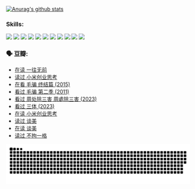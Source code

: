 
[![Anurag's github stats](https://github-readme-stats.vercel.app/api?username=w940853815)](https://github.com/anuraghazra/github-readme-stats)

### Skills:

<code><img height="32" src="https://cdn.jsdelivr.net/npm/simple-icons@v5/icons/python.svg"></code>
<code><img height="32" src="https://cdn.jsdelivr.net/npm/simple-icons@v5/icons/javascript.svg"></code>
<code><img height="32" src="https://cdn.jsdelivr.net/npm/simple-icons@v5/icons/django.svg"></code>
<code><img height="32" src="https://cdn.jsdelivr.net/npm/simple-icons@v5/icons/flask.svg"></code>
<code><img height="32" src="https://cdn.jsdelivr.net/npm/simple-icons@v5/icons/vuetify.svg"></code>
<code><img height="32" src="https://cdn.jsdelivr.net/npm/simple-icons@v5/icons/git.svg"></code>
<code><img height="32" src="https://cdn.jsdelivr.net/npm/simple-icons@v5/icons/docker.svg"></code>
<code><img height="32" src="https://cdn.jsdelivr.net/npm/simple-icons@v5/icons/postgresql.svg"></code>
<code><img height="32" src="https://cdn.jsdelivr.net/npm/simple-icons@v5/icons/elasticsearch.svg"></code>
<code><img height="32" src="https://cdn.jsdelivr.net/npm/simple-icons@v5/icons/macos.svg"></code>
<code><img height="32" src="https://cdn.jsdelivr.net/npm/simple-icons@v5/icons/linux.svg"></code>

### 🗣 豆瓣:

<!-- DOUBAN-ACTIVITIES:START -->
- [在读 一往无前](https://www.douban.com/people/136069238/status/4590507310/?_i=14335219)
- [读过 小米创业思考](https://www.douban.com/people/136069238/status/4590506983/?_i=14335219)
- [在看 毛骗 终结篇‎ (2015)](https://www.douban.com/people/136069238/status/4581971924/?_i=14335219)
- [看过 毛骗 第二季‎ (2011)](https://www.douban.com/people/136069238/status/4581971810/?_i=14335219)
- [看过 周处除三害 周處除三害‎ (2023)](https://www.douban.com/people/136069238/status/4575646701/?_i=14335219)
- [看过 三体‎ (2023)](https://www.douban.com/people/136069238/status/4574263039/?_i=14335219)
- [在读 小米创业思考](https://www.douban.com/people/136069238/status/4572047905/?_i=14335219)
- [读过 谈美](https://www.douban.com/people/136069238/status/4572047629/?_i=14335219)
- [在读 谈美](https://www.douban.com/people/136069238/status/4560861771/?_i=14335219)
- [读过 不拘一格](https://www.douban.com/people/136069238/status/4560861445/?_i=14335219)
<!-- DOUBAN-ACTIVITIES:END -->


![Snake animation](https://raw.githubusercontent.com/w940853815/w940853815/output/github-contribution-grid-snake.svg)

<!--
**w940853815/w940853815** is a ✨ _special_ ✨ repository because its `README.md` (this file) appears on your GitHub profile.

Here are some ideas to get you started:

- 🔭 I’m currently working on ...
- 🌱 I’m currently learning ...
- 👯 I’m looking to collaborate on ...
- 🤔 I’m looking for help with ...
- 💬 Ask me about ...
- 📫 How to reach me: ...
- 😄 Pronouns: ...
- ⚡ Fun fact: ...
-->
